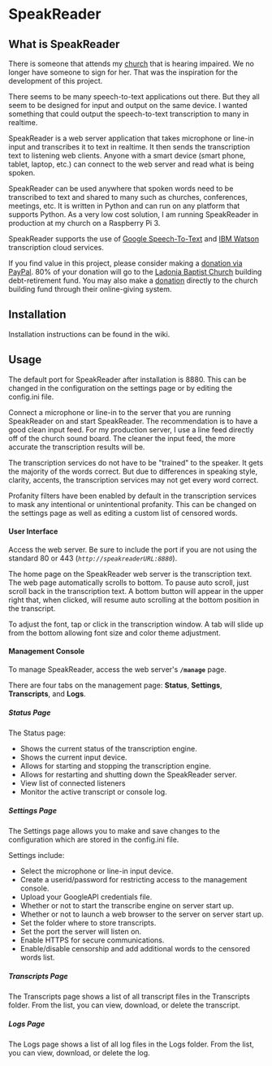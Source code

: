 # SpeakReader

## What is SpeakReader
There is someone that attends my [church](https://www.ladoniabaptist.org) that is hearing impaired. We no longer have someone to sign for her. That was the inspiration for the development of this project.

There seems to be many speech-to-text applications out there. But they all seem to be designed for input and output on the same device. I wanted something that could output the speech-to-text transcription to many in realtime.

SpeakReader is a web server application that takes microphone or line-in input and transcribes it to text in realtime. It then sends the transcription text to listening web clients. Anyone with a smart device (smart phone, tablet, laptop, etc.) can connect to the web server and read what is being spoken.
 
SpeakReader can be used anywhere that spoken words need to be transcribed to text and shared to many such as churches, conferences, meetings, etc.
It is written in Python and can run on any platform that supports Python. As a very low cost solution, I am running SpeakReader in production at my church on a Raspberry Pi 3.

SpeakReader supports the use of [Google Speech-To-Text](https://cloud.google.com/speech-to-text/) and [IBM Watson](https://www.ibm.com/watson/services/speech-to-text/) transcription cloud services. 

If you find value in this project, please consider making a [donation via PayPal](https://paypal.me/jerryleenance). 80% of your donation will go to the [Ladonia Baptist Church](https://www.ladoniabaptist.org) building debt-retirement fund. 
You may also make a [donation](https://onrealm.org/LadoniaBaptist/Give/EAVLVGBZJN) directly to the church building fund through their online-giving system.


## Installation
Installation instructions can be found in the wiki.
 

## Usage

The default port for SpeakReader after installation is 8880. This can be changed in the configuration on the settings page or by editing the config.ini file.

Connect a microphone or line-in to the server that you are running SpeakReader on and start SpeakReader.
The recommendation is to have a good clean input feed. For my production server, I use a line feed directly off of the church sound board. The cleaner the input feed, the more accurate the transcription results will be.

The transcription services do not have to be "trained" to the speaker. It gets the majority of the words correct. But due to differences in speaking style, clarity, accents, the transcription services may not get every word correct.

Profanity filters have been enabled by default in the transcription services to mask any intentional or unintentional profanity. This can be changed on the settings page as well as editing a custom list of censored words. 


#### User Interface
Access the web server. Be sure to include the port if you are not using the standard 80 or 443 (*`http://speakreaderURL:8880`*).

The home page on the SpeakReader web server is the transcription text.
The web page automatically scrolls to bottom. To pause auto scroll, just scroll back in the transcription text. A bottom button will appear in the upper right that, when clicked, will resume auto scrolling at the bottom position in the transcript.

To adjust the font, tap or click in the transcription window. A tab will slide up from the bottom allowing font size and color theme adjustment.

#### Management Console
To manage SpeakReader, access the web server's **`/manage`** page.

There are four tabs on the management page: **Status**, **Settings**, **Transcripts**, and **Logs**.

##### Status Page
The Status page:
* Shows the current status of the transcription engine.
* Shows the current input device.
* Allows for starting and stopping the transcription engine.
* Allows for restarting and shutting down the SpeakReader server.
* View list of connected listeners
* Monitor the active transcript or console log.

##### Settings Page
The Settings page allows you to make and save changes to the configuration which are stored in the config.ini file.

Settings include:
* Select the microphone or line-in input device.
* Create a userid/password for restricting access to the management console.
* Upload your GoogleAPI credentials file.
* Whether or not to start the transcribe engine on server start up.
* Whether or not to launch a web browser to the server on server start up.
* Set the folder where to store transcripts.
* Set the port the server will listen on.
* Enable HTTPS for secure communications.
* Enable/disable censorship and add additional words to the censored words list.

##### Transcripts Page
The Transcripts page shows a list of all transcript files in the Transcripts folder. From the list, you can view, download, or delete the transcript.

##### Logs Page
The Logs page shows a list of all log files in the Logs folder. From the list, you can view, download, or delete the log.
